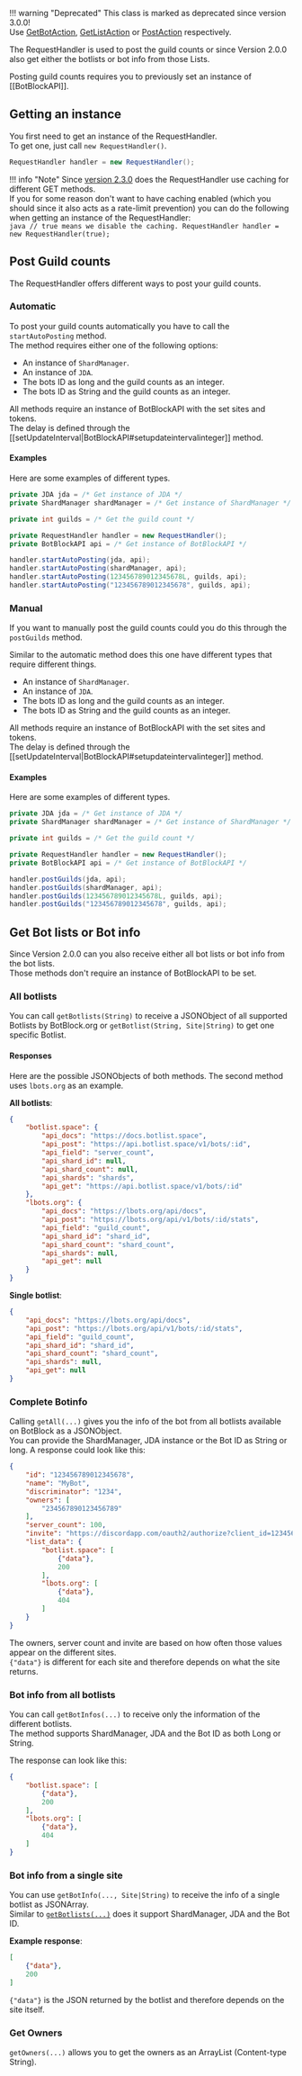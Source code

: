 !!! warning "Deprecated"
    This class is marked as deprecated since version 3.0.0!  
    Use [GetBotAction](/wiki/methods/get/getbotaction),	[GetListAction](/wiki/methods/get/getlistaction) or [PostAction](/wiki/methods/post/postaction) respectively.

The RequestHandler is used to post the guild counts or since Version 2.0.0 also get either the botlists or bot info from those Lists.

Posting guild counts requires you to previously set an instance of [[BotBlockAPI]].

## Getting an instance
You first need to get an instance of the RequestHandler.  
To get one, just call `new RequestHandler()`.  
```java
RequestHandler handler = new RequestHandler();
```

!!! info "Note"
    Since [version 2.3.0](https://github.com/botblock/JavaBotBlockAPI/releases/tag/v2.3.0) does the RequestHandler use caching for different GET methods.  
    If you for some reason don't want to have caching enabled (which you should since it also acts as a rate-limit prevention) you can do the following when getting an instance of the RequestHandler:  
    ```java
    // true means we disable the caching.
    RequestHandler handler = new RequestHandler(true);
    ```

## Post Guild counts
The RequestHandler offers different ways to post your guild counts.

### Automatic
To post your guild counts automatically you have to call the `startAutoPosting` method.  
The method requires either one of the following options:

- An instance of `ShardManager`.
- An instance of `JDA`.
- The bots ID as long and the guild counts as an integer.
- The bots ID as String and the guild counts as an integer.

All methods require an instance of BotBlockAPI with the set sites and tokens.  
The delay is defined through the [[setUpdateInterval|BotBlockAPI#setupdateintervalinteger]] method.

#### Examples
Here are some examples of different types.  
```java
private JDA jda = /* Get instance of JDA */
private ShardManager shardManager = /* Get instance of ShardManager */

private int guilds = /* Get the guild count */

private RequestHandler handler = new RequestHandler();
private BotBlockAPI api = /* Get instance of BotBlockAPI */

handler.startAutoPosting(jda, api);
handler.startAutoPosting(shardManager, api);
handler.startAutoPosting(123456789012345678L, guilds, api);
handler.startAutoPosting("123456789012345678", guilds, api);
```

### Manual
If you want to manually post the guild counts could you do this through the `postGuilds` method.

Similar to the automatic method does this one have different types that require different things.
- An instance of `ShardManager`.
- An instance of `JDA`.
- The bots ID as long and the guild counts as an integer.
- The bots ID as String and the guild counts as an integer.

All methods require an instance of BotBlockAPI with the set sites and tokens.  
The delay is defined through the [[setUpdateInterval|BotBlockAPI#setupdateintervalinteger]] method.

#### Examples
Here are some examples of different types.  
```java
private JDA jda = /* Get instance of JDA */
private ShardManager shardManager = /* Get instance of ShardManager */

private int guilds = /* Get the guild count */

private RequestHandler handler = new RequestHandler();
private BotBlockAPI api = /* Get instance of BotBlockAPI */

handler.postGuilds(jda, api);
handler.postGuilds(shardManager, api);
handler.postGuilds(123456789012345678L, guilds, api);
handler.postGuilds("123456789012345678", guilds, api);
```

## Get Bot lists or Bot info
Since Version 2.0.0 can you also receive either all bot lists or bot info from the bot lists.  
Those methods don't require an instance of BotBlockAPI to be set.

### All botlists
You can call `getBotlists(String)` to receive a JSONObject of all supported Botlists by BotBlock.org or `getBotlist(String, Site|String)` to get one specific Botlist.

#### Responses
Here are the possible JSONObjects of both methods. The second method uses `lbots.org` as an example.

**All botlists**:  
```json
{
    "botlist.space": {
        "api_docs": "https://docs.botlist.space",
        "api_post": "https://api.botlist.space/v1/bots/:id",
        "api_field": "server_count",
        "api_shard_id": null,
        "api_shard_count": null,
        "api_shards": "shards",
        "api_get": "https://api.botlist.space/v1/bots/:id"
    },
    "lbots.org": {
        "api_docs": "https://lbots.org/api/docs",
        "api_post": "https://lbots.org/api/v1/bots/:id/stats",
        "api_field": "guild_count",
        "api_shard_id": "shard_id",
        "api_shard_count": "shard_count",
        "api_shards": null,
        "api_get": null
    }
}
```

**Single botlist**:  
```json
{
    "api_docs": "https://lbots.org/api/docs",
    "api_post": "https://lbots.org/api/v1/bots/:id/stats",
    "api_field": "guild_count",
    "api_shard_id": "shard_id",
    "api_shard_count": "shard_count",
    "api_shards": null,
    "api_get": null
}
```

### Complete Botinfo
Calling `getAll(...)` gives you the info of the bot from all botlists available on BotBlock as a JSONObject.  
You can provide the ShardManager, JDA instance or the Bot ID as String or long.
A response could look like this:  
```json
{
    "id": "123456789012345678",
    "name": "MyBot",
    "discriminator": "1234",
    "owners": [
        "234567890123456789"
    ],
    "server_count": 100,
    "invite": "https://discordapp.com/oauth2/authorize?client_id=123456789012345678&scope=bot",
    "list_data": {
        "botlist.space": [
            {"data"},
            200
        ],
        "lbots.org": [
            {"data"},
            404
        ]
    }
}
```  
The owners, server count and invite are based on how often those values appear on the different sites.  
`{"data"}` is different for each site and therefore depends on what the site returns.

### Bot info from all botlists
You can call `getBotInfos(...)` to receive only the information of the different botlists.  
The method supports ShardManager, JDA and the Bot ID as both Long or String.

The response can look like this:  
```json
{
    "botlist.space": [
        {"data"},
        200
    ],
    "lbots.org": [
        {"data"},
        404
    ]
}
```

### Bot info from a single site
You can use `getBotInfo(..., Site|String)` to receive the info of a single botlist as JSONArray.  
Similar to [`getBotlists(...)`](#bot-info-from-all-botlists) does it support ShardManager, JDA and the Bot ID.

**Example response**:  
```json
[
    {"data"},
    200
]
```  
`{"data"}` is the JSON returned by the botlist and therefore depends on the site itself.

### Get Owners
`getOwners(...)` allows you to get the owners as an ArrayList (Content-type String).